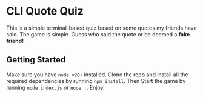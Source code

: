 # CLI Quote Quiz

This is a simple terminal-based quiz based on some quotes my friends have said. The game is simple. Guess who said the quote or be deemed a **fake friend!**

## Getting Started
Make sure you have ```node v20+``` installed. Clone the repo and install all the required dependencies by running ```npm install```. Then Start the game by running ```node index.js``` or ```node .```. Enjoy.
